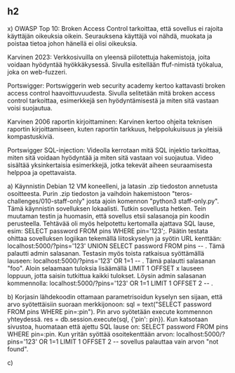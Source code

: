 ## h2

x) 
  OWASP Top 10: Broken Access Control tarkoittaa, että sovellus ei rajoita käyttäjän oikeuksia oikein. Seurauksena käyttäjä voi nähdä, muokata ja poistaa tietoa johon hänellä ei olisi        oikeuksia. 
  
  Karvinen 2023: Verkkosivuilla on yleensä piilotettuja hakemistoja, joita voidaan hyödyntää hyökkäkysessä. Sivulla esitellään ffuf-nimistä työkalua, joka on web-fuzzeri. 
  
  Portswigger: Portswiggerin web security academy kertoo kattavasti broken access control haavoittuvuudesta. Sivulla selitetään mitä broken access control tarkoittaa, esimerkkejä sen         hyödyntämisestä ja miten sitä vastaan voisi suojautua. 
  
  Karvinen 2006 raportin kirjoittaminen: Karvinen kertoo ohjeita teknisen raportin kirjoittamiseen, kuten raportin tarkkuus, helppolukuisuus ja yleisiä kompastuskiviä. 
  
  Portswigger SQL-injection: Videolla kerrotaan mitä SQL injektio tarkoittaa, miten sitä voidaan hyödyntää ja miten sitä vastaan voi suojautua. Video sisältää yksinkertaisia esimerkkejä,     jotka tekevät aiheen seuraamisesta helppoa ja opettavaista.

a) Käynnistin Debian 12 VM koneelleni, ja latasin .zip tiedoston annetusta osoitteesta. Purin .zip tiedoston ja vaihdoin hakemistoon "teros-challenges/010-staff-only" josta ajoin komennon "python3 staff-only.py". Tämä käynnistin sovelluksen lokaalisti. Tutkin sovellusta hetken. Tein muutaman testin ja huomasin, että sovellus etsii salasanoja pin koodin perusteella. Tehtävää oli myös helpotettu kertomalla ajattava SQL lause, esim: SELECT password FROM pins WHERE pin='123';. Päätin testata ohittaa sovelluksen logiikan tekemällä liitoskyselyn ja syötin URL kenttään: localhost:5000/?pins='123' UNION SELECT password FROM pins -- . Tämä palautti admin salasanan. Testasin myös toista ratkaisua syöttämällä lauseen: 
localhost:5000/?pins='123' OR 1=1 -- . Tämä palautti salasanan "foo". Aloin selaamaan tuloksia lisäämällä LIMIT 1 OFFSET x lauseen loppuun, jotta saisin tutkittua kaikki tulokset. Löysin admin salasanan kommennolla: localhost:5000/?pins='123' OR 1=1 LIMIT 1 OFFSET 2 -- . 

b) Korjasin lähdekoodin ottamaan parametrisoidun kyselyn sen sijaan, että arvo syötettäisiin suoraan merkkijonoon: sql = text("SELECT password FROM pins WHERE pin=:pin"). Pin arvo syötetään execute kommennon yhteydessä. res = db.session.execute(sql, {'pin': pin}). Kun katsotaan sivustoa, huomataan että ajettu SQL lause on: SELECT password FROM pins WHERE pin=:pin. Kun yritän syöttää osoitekenttään arvon: localhost:5000/?pins='123' OR 1=1 LIMIT 1 OFFSET 2 -- sovellus palauttaa vain arvon "not found".

c) 
